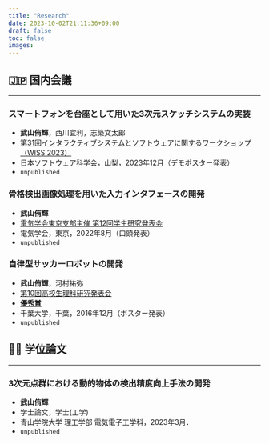 ```yaml
---
title: "Research"
date: 2023-10-02T21:11:36+09:00
draft: false
toc: false
images:
---
```


## 🇯🇵 国内会議
---

### スマートフォンを台座として用いた3次元スケッチシステムの実装
- **武山侑輝**，西川宜利，志築文太郎  
- [第31回インタラクティブシステムとソフトウェアに関するワークショップ（WISS 2023）](https://www.wiss.org/WISS2023/)  
- 日本ソフトウェア科学会，山梨，2023年12月（デモポスター発表）  
- `unpublished`  


### 骨格検出画像処理を用いた入力インタフェースの開発
- **武山侑輝**  
- [電気学会東京支部主催 第12回学生研究発表会](https://www.iee.jp/tokyo/20220826student/)  
- 電気学会，東京，2022年8月（口頭発表）  
- `unpublished`  

### 自律型サッカーロボットの開発
- **武山侑輝**，河村祐弥  
- [第10回高校生理科研究発表会](https://www.cfs.chiba-u.jp/koudai-renkei/event/history/2016/houkoku28.html) 
- **[優秀賞](https://www.cfs.chiba-u.jp/koudai-renkei/event/history/2016/10jusyou.pdf)** 
- 千葉大学，千葉，2016年12月（ポスター発表）  
- `unpublished`

## 👨‍🎓 学位論文
---

### 3次元点群における動的物体の検出精度向上手法の開発
- **武山侑輝**  
- 学士論文，学士(工学)  
- 青山学院大学 理工学部 電気電子工学科，2023年3月．  
- `unpublished`  


<br>
<br>
<br>
<br>
<br>
<br>
